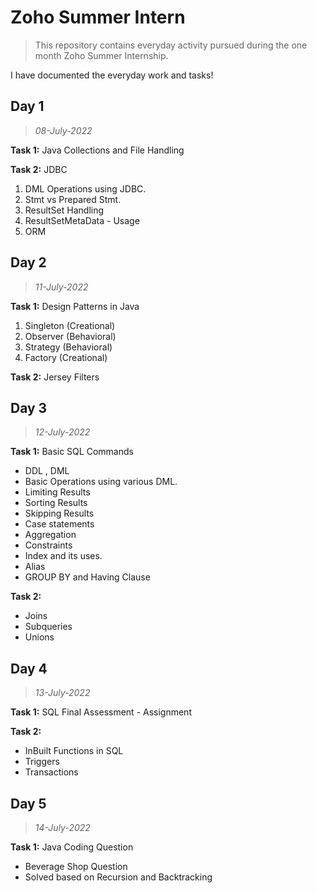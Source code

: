# **Zoho Summer Intern**
> This repository contains everyday activity pursued during the one month Zoho Summer Internship.

I have documented the everyday work and tasks!

## **Day 1**
> *08-July-2022*

**Task 1:** 
Java Collections and File Handling

**Task 2:** 
JDBC
1. DML Operations using JDBC.
2. Stmt vs Prepared Stmt.
3. ResultSet Handling
4. ResultSetMetaData - Usage
5. ORM

## **Day 2**
> *11-July-2022*

**Task 1:** 
Design Patterns in Java
1. Singleton (Creational)
2. Observer (Behavioral)
3. Strategy (Behavioral)
4. Factory (Creational)

**Task 2:** 
Jersey Filters

## **Day 3**
> *12-July-2022*

**Task 1:**
Basic SQL Commands
- DDL , DML
- Basic Operations using various DML.
- Limiting Results
- Sorting Results
- Skipping Results
- Case statements
- Aggregation
- Constraints
- Index and its uses.
- Alias
- GROUP BY and Having Clause

**Task 2:**
- Joins
- Subqueries
- Unions

## **Day 4**
> *13-July-2022*

**Task 1:**
SQL Final Assessment - Assignment

**Task 2:**
- InBuilt Functions in SQL
- Triggers
- Transactions

## **Day 5**
> *14-July-2022*

**Task 1:**
Java Coding Question
- Beverage Shop Question
- Solved based on Recursion and Backtracking